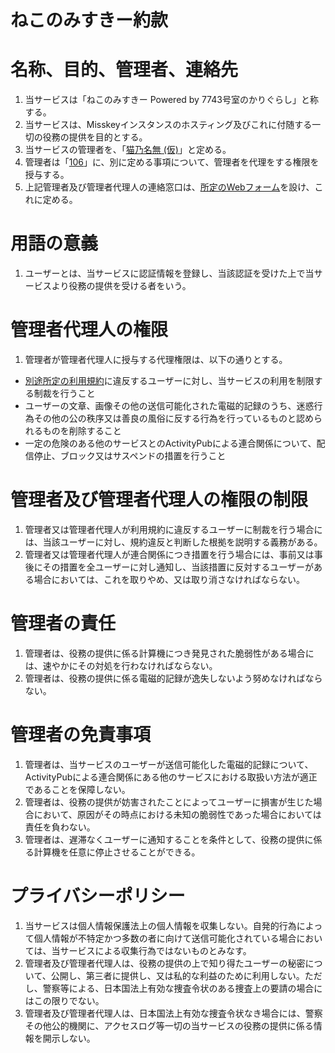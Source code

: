 # ねこのみすきー約款

# 名称、目的、管理者、連絡先
1. 当サービスは「ねこのみすきー Powered by 7743号室のかりぐらし」と称する。
1. 当サービスは、Misskeyインスタンスのホスティング及びこれに付随する一切の役務の提供を目的とする。
1. 当サービスの管理者を、「[猫乃名無 (仮)](https://misskey.caligula-sea.net/@nekono)」と定める。
1. 管理者は「[106](https://misskey.caligula-sea.net/@106aleph)」に、別に定める事項について、管理者を代理をする権限を授与する。
1. 上記管理者及び管理者代理人の連絡窓口は、[所定のWebフォーム](https://docs.google.com/forms/d/e/1FAIpQLSeWs_qeOfi9Gm5r-jUjBAEEPvpRSsBssmkU3NO1ofpZbfcbnA/viewform)を設け、これに定める。

# 用語の意義
1. ユーザーとは、当サービスに認証情報を登録し、当該認証を受けた上で当サービスより役務の提供を受ける者をいう。

# 管理者代理人の権限
1. 管理者が管理者代理人に授与する代理権限は、以下の通りとする。
* [別途所定の利用規約](rule.md)に違反するユーザーに対し、当サービスの利用を制限する制裁を行うこと
* ユーザーの文章、画像その他の送信可能化された電磁的記録のうち、迷惑行為その他の公の秩序又は善良の風俗に反する行為を行っているものと認められるものを削除すること
* 一定の危険のある他のサービスとのActivityPubによる連合関係について、配信停止、ブロック又はサスペンドの措置を行うこと

# 管理者及び管理者代理人の権限の制限
1. 管理者又は管理者代理人が利用規約に違反するユーザーに制裁を行う場合には、当該ユーザーに対し、規約違反と判断した根拠を説明する義務がある。
1. 管理者又は管理者代理人が連合関係につき措置を行う場合には、事前又は事後にその措置を全ユーザーに対し通知し、当該措置に反対するユーザーがある場合においては、これを取りやめ、又は取り消さなければならない。

# 管理者の責任
1. 管理者は、役務の提供に係る計算機につき発見された脆弱性がある場合には、速やかにその対処を行わなければならない。
1. 管理者は、役務の提供に係る電磁的記録が逸失しないよう努めなければならない。

# 管理者の免責事項
1. 管理者は、当サービスのユーザーが送信可能化した電磁的記録について、ActivityPubによる連合関係にある他のサービスにおける取扱い方法が適正であることを保障しない。
1. 管理者は、役務の提供が妨害されたことによってユーザーに損害が生じた場合において、原因がその時点における未知の脆弱性であった場合においては責任を負わない。
1. 管理者は、遅滞なくユーザーに通知することを条件として、役務の提供に係る計算機を任意に停止させることができる。

# プライバシーポリシー
1. 当サービスは個人情報保護法上の個人情報を収集しない。自発的行為によって個人情報が不特定かつ多数の者に向けて送信可能化されている場合においては、当サービスによる収集行為ではないものとみなす。
1. 管理者及び管理者代理人は、役務の提供の上で知り得たユーザーの秘密について、公開し、第三者に提供し、又は私的な利益のために利用しない。ただし、警察等による、日本国法上有効な捜査令状のある捜査上の要請の場合にはこの限りでない。
1. 管理者及び管理者代理人は、日本国法上有効な捜査令状なき場合には、警察その他公的機関に、アクセスログ等一切の当サービスの役務の提供に係る情報を開示しない。
